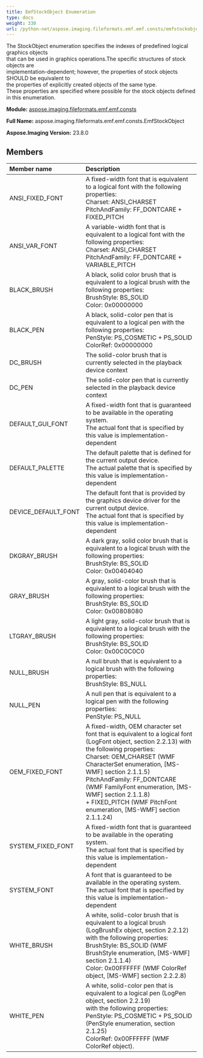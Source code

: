```yaml
---
title: EmfStockObject Enumeration
type: docs
weight: 330
url: /python-net/aspose.imaging.fileformats.emf.emf.consts/emfstockobject/
---
```


The StockObject enumeration specifies the indexes of predefined logical graphics objects <br/>            that can be used in graphics operations.The specific structures of stock objects are <br/>            implementation-dependent; however, the properties of stock objects SHOULD be equivalent to <br/>            the properties of explicitly created objects of the same type. <br/>            These properties are specified where possible for the stock objects defined in this enumeration.

**Module:** [aspose.imaging.fileformats.emf.emf.consts](/imaging/python-net/aspose.imaging.fileformats.emf.emf.consts/)

**Full Name:** aspose.imaging.fileformats.emf.emf.consts.EmfStockObject

**Aspose.Imaging Version:** 23.8.0

## **Members**
| **Member name** | **Description** |
| :- | :- |
| ANSI_FIXED_FONT | A fixed-width font that is equivalent to a logical font with the following properties:<br/>            Charset: ANSI_CHARSET<br/>            PitchAndFamily: FF_DONTCARE + FIXED_PITCH |
| ANSI_VAR_FONT | A variable-width font that is equivalent to a logical font with the following properties:<br/>            Charset: ANSI_CHARSET<br/>            PitchAndFamily: FF_DONTCARE + VARIABLE_PITCH |
| BLACK_BRUSH | A black, solid color brush that is equivalent to a logical brush with the following properties:<br/>            BrushStyle: BS_SOLID<br/>            Color: 0x00000000 |
| BLACK_PEN | A black, solid-color pen that is equivalent to a logical pen with the following properties:<br/>            PenStyle: PS_COSMETIC + PS_SOLID<br/>            ColorRef: 0x00000000 |
| DC_BRUSH | The solid-color brush that is currently selected in the playback device context |
| DC_PEN | The solid-color pen that is currently selected in the playback device context |
| DEFAULT_GUI_FONT | A fixed-width font that is guaranteed to be available in the operating system. <br/>            The actual font that is specified by this value is implementation-dependent |
| DEFAULT_PALETTE | The default palette that is defined for the current output device. <br/>            The actual palette that is specified by this value is implementation-dependent |
| DEVICE_DEFAULT_FONT | The default font that is provided by the graphics device driver for the current output device. <br/>            The actual font that is specified by this value is implementation-dependent |
| DKGRAY_BRUSH | A dark gray, solid color brush that is equivalent to a logical brush with the following properties:<br/>            BrushStyle: BS_SOLID<br/>            Color: 0x00404040 |
| GRAY_BRUSH | A gray, solid-color brush that is equivalent to a logical brush with the following properties:<br/>            BrushStyle: BS_SOLID<br/>            Color: 0x00808080 |
| LTGRAY_BRUSH | A light gray, solid-color brush that is equivalent to a logical brush with the following properties:<br/>            BrushStyle: BS_SOLID<br/>            Color: 0x00C0C0C0 |
| NULL_BRUSH | A null brush that is equivalent to a logical brush with the following properties:<br/>            BrushStyle: BS_NULL |
| NULL_PEN | A null pen that is equivalent to a logical pen with the following properties:<br/>            PenStyle: PS_NULL |
| OEM_FIXED_FONT | A fixed-width, OEM character set font that is equivalent to a logical font <br/>            (LogFont object, section 2.2.13) with the following properties:<br/>            Charset: OEM_CHARSET (WMF CharacterSet enumeration, [MS-WMF] section 2.1.1.5)<br/>            PitchAndFamily: FF_DONTCARE (WMF FamilyFont enumeration, [MS-WMF] section 2.1.1.8) <br/>            + FIXED_PITCH (WMF PitchFont enumeration, [MS-WMF] section 2.1.1.24) |
| SYSTEM_FIXED_FONT | A fixed-width font that is guaranteed to be available in the operating system. <br/>            The actual font that is specified by this value is implementation-dependent |
| SYSTEM_FONT | A font that is guaranteed to be available in the operating system. <br/>            The actual font that is specified by this value is implementation-dependent |
| WHITE_BRUSH | A white, solid-color brush that is equivalent to a logical brush <br/>            (LogBrushEx object, section 2.2.12) with the following properties:<br/>            BrushStyle: BS_SOLID (WMF BrushStyle enumeration, [MS-WMF] section 2.1.1.4)<br/>            Color: 0x00FFFFFF (WMF ColorRef object, [MS-WMF] section 2.2.2.8) |
| WHITE_PEN | A white, solid-color pen that is equivalent to a logical pen (LogPen object, section 2.2.19)<br/>            with the following properties:<br/>            PenStyle: PS_COSMETIC + PS_SOLID (PenStyle enumeration, section 2.1.25)<br/>            ColorRef: 0x00FFFFFF (WMF ColorRef object). |
